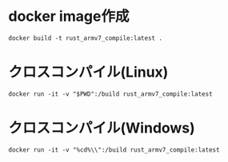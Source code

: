 # docker image作成
```shell
docker build -t rust_armv7_compile:latest .
```

# クロスコンパイル(Linux)
```shell
docker run -it -v "$PWD":/build rust_armv7_compile:latest
```

# クロスコンパイル(Windows)
```shell
docker run -it -v "%cd%\\":/build rust_armv7_compile:latest
```
